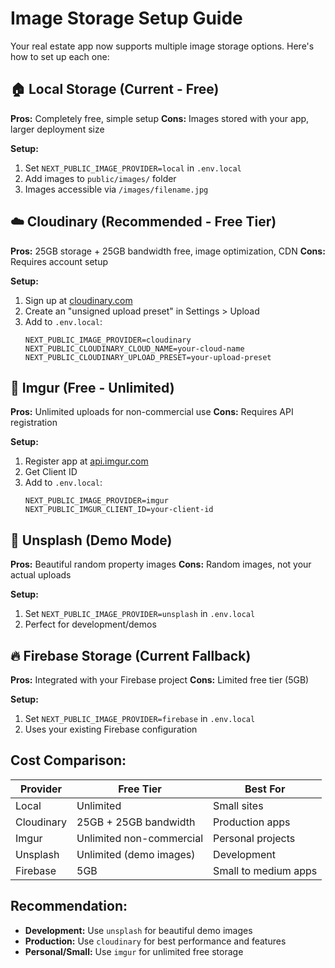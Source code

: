 # Image Storage Setup Guide

Your real estate app now supports multiple image storage options. Here's how to set up each one:

## 🏠 Local Storage (Current - Free)
**Pros:** Completely free, simple setup
**Cons:** Images stored with your app, larger deployment size

**Setup:**
1. Set `NEXT_PUBLIC_IMAGE_PROVIDER=local` in `.env.local`
2. Add images to `public/images/` folder
3. Images accessible via `/images/filename.jpg`

## ☁️ Cloudinary (Recommended - Free Tier)
**Pros:** 25GB storage + 25GB bandwidth free, image optimization, CDN
**Cons:** Requires account setup

**Setup:**
1. Sign up at [cloudinary.com](https://cloudinary.com)
2. Create an "unsigned upload preset" in Settings > Upload
3. Add to `.env.local`:
   ```
   NEXT_PUBLIC_IMAGE_PROVIDER=cloudinary
   NEXT_PUBLIC_CLOUDINARY_CLOUD_NAME=your-cloud-name
   NEXT_PUBLIC_CLOUDINARY_UPLOAD_PRESET=your-upload-preset
   ```

## 📸 Imgur (Free - Unlimited)
**Pros:** Unlimited uploads for non-commercial use
**Cons:** Requires API registration

**Setup:**
1. Register app at [api.imgur.com](https://api.imgur.com/oauth2/addclient)
2. Get Client ID
3. Add to `.env.local`:
   ```
   NEXT_PUBLIC_IMAGE_PROVIDER=imgur
   NEXT_PUBLIC_IMGUR_CLIENT_ID=your-client-id
   ```

## 🎨 Unsplash (Demo Mode)
**Pros:** Beautiful random property images
**Cons:** Random images, not your actual uploads

**Setup:**
1. Set `NEXT_PUBLIC_IMAGE_PROVIDER=unsplash` in `.env.local`
2. Perfect for development/demos

## 🔥 Firebase Storage (Current Fallback)
**Pros:** Integrated with your Firebase project
**Cons:** Limited free tier (5GB)

**Setup:**
1. Set `NEXT_PUBLIC_IMAGE_PROVIDER=firebase` in `.env.local`
2. Uses your existing Firebase configuration

## Cost Comparison:

| Provider | Free Tier | Best For |
|----------|-----------|----------|
| Local | Unlimited | Small sites |
| Cloudinary | 25GB + 25GB bandwidth | Production apps |
| Imgur | Unlimited non-commercial | Personal projects |
| Unsplash | Unlimited (demo images) | Development |
| Firebase | 5GB | Small to medium apps |

## Recommendation:
- **Development:** Use `unsplash` for beautiful demo images
- **Production:** Use `cloudinary` for best performance and features
- **Personal/Small:** Use `imgur` for unlimited free storage
